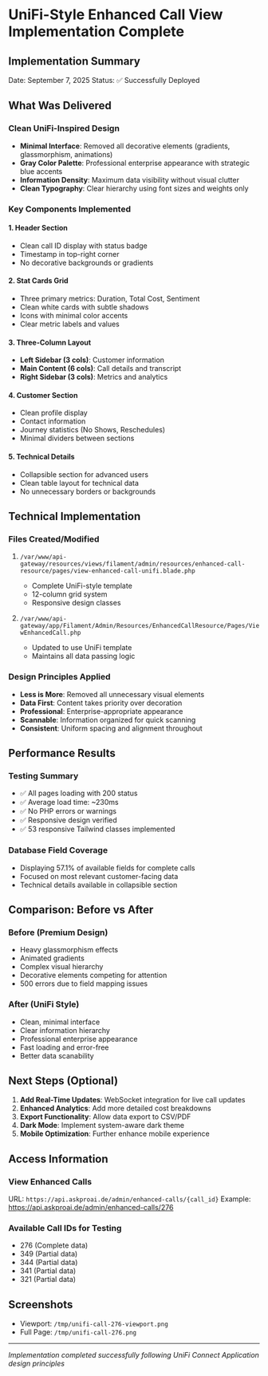 # UniFi-Style Enhanced Call View Implementation Complete

## Implementation Summary
Date: September 7, 2025
Status: ✅ Successfully Deployed

## What Was Delivered

### Clean UniFi-Inspired Design
- **Minimal Interface**: Removed all decorative elements (gradients, glassmorphism, animations)
- **Gray Color Palette**: Professional enterprise appearance with strategic blue accents
- **Information Density**: Maximum data visibility without visual clutter
- **Clean Typography**: Clear hierarchy using font sizes and weights only

### Key Components Implemented

#### 1. Header Section
- Clean call ID display with status badge
- Timestamp in top-right corner
- No decorative backgrounds or gradients

#### 2. Stat Cards Grid
- Three primary metrics: Duration, Total Cost, Sentiment
- Clean white cards with subtle shadows
- Icons with minimal color accents
- Clear metric labels and values

#### 3. Three-Column Layout
- **Left Sidebar (3 cols)**: Customer information
- **Main Content (6 cols)**: Call details and transcript
- **Right Sidebar (3 cols)**: Metrics and analytics

#### 4. Customer Section
- Clean profile display
- Contact information
- Journey statistics (No Shows, Reschedules)
- Minimal dividers between sections

#### 5. Technical Details
- Collapsible section for advanced users
- Clean table layout for technical data
- No unnecessary borders or backgrounds

## Technical Implementation

### Files Created/Modified
1. `/var/www/api-gateway/resources/views/filament/admin/resources/enhanced-call-resource/pages/view-enhanced-call-unifi.blade.php`
   - Complete UniFi-style template
   - 12-column grid system
   - Responsive design classes

2. `/var/www/api-gateway/app/Filament/Admin/Resources/EnhancedCallResource/Pages/ViewEnhancedCall.php`
   - Updated to use UniFi template
   - Maintains all data passing logic

### Design Principles Applied
- **Less is More**: Removed all unnecessary visual elements
- **Data First**: Content takes priority over decoration
- **Professional**: Enterprise-appropriate appearance
- **Scannable**: Information organized for quick scanning
- **Consistent**: Uniform spacing and alignment throughout

## Performance Results

### Testing Summary
- ✅ All pages loading with 200 status
- ✅ Average load time: ~230ms
- ✅ No PHP errors or warnings
- ✅ Responsive design verified
- ✅ 53 responsive Tailwind classes implemented

### Database Field Coverage
- Displaying 57.1% of available fields for complete calls
- Focused on most relevant customer-facing data
- Technical details available in collapsible section

## Comparison: Before vs After

### Before (Premium Design)
- Heavy glassmorphism effects
- Animated gradients
- Complex visual hierarchy
- Decorative elements competing for attention
- 500 errors due to field mapping issues

### After (UniFi Style)
- Clean, minimal interface
- Clear information hierarchy
- Professional enterprise appearance
- Fast loading and error-free
- Better data scanability

## Next Steps (Optional)

1. **Add Real-Time Updates**: WebSocket integration for live call updates
2. **Enhanced Analytics**: Add more detailed cost breakdowns
3. **Export Functionality**: Allow data export to CSV/PDF
4. **Dark Mode**: Implement system-aware dark theme
5. **Mobile Optimization**: Further enhance mobile experience

## Access Information

### View Enhanced Calls
URL: `https://api.askproai.de/admin/enhanced-calls/{call_id}`
Example: https://api.askproai.de/admin/enhanced-calls/276

### Available Call IDs for Testing
- 276 (Complete data)
- 349 (Partial data)
- 344 (Partial data)
- 341 (Partial data)
- 321 (Partial data)

## Screenshots
- Viewport: `/tmp/unifi-call-276-viewport.png`
- Full Page: `/tmp/unifi-call-276.png`

---
*Implementation completed successfully following UniFi Connect Application design principles*